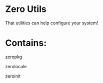 Zero Utils
======

That utilities can help configure your system!

Contains:
======
zeropkg

zerolocale

zeroinit
